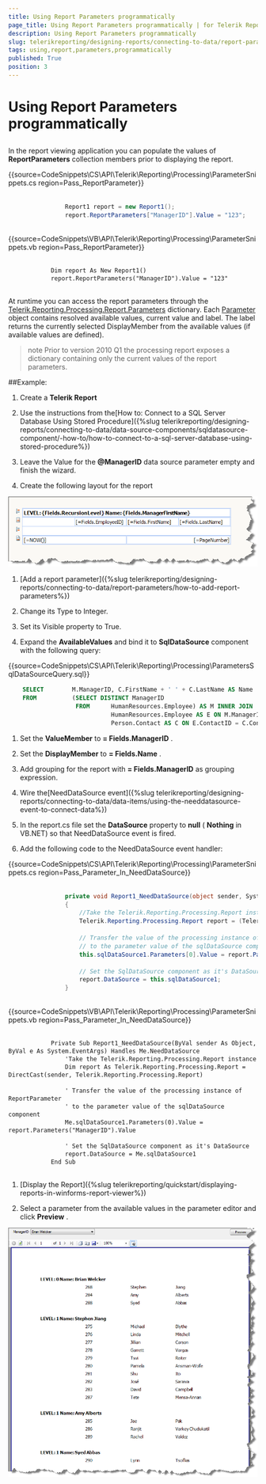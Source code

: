 ```yaml
---
title: Using Report Parameters programmatically
page_title: Using Report Parameters programmatically | for Telerik Reporting Documentation
description: Using Report Parameters programmatically
slug: telerikreporting/designing-reports/connecting-to-data/report-parameters/using-report-parameters-programmatically
tags: using,report,parameters,programmatically
published: True
position: 3
---
```


# Using Report Parameters programmatically



## 

In the report viewing application you can populate the values of          __ReportParameters__  collection members prior to displaying the report.

{{source=CodeSnippets\CS\API\Telerik\Reporting\Processing\ParameterSnippets.cs region=Pass_ReportParameter}}
````C#
	
	            Report1 report = new Report1();
	            report.ReportParameters["ManagerID"].Value = "123";
	
````
{{source=CodeSnippets\VB\API\Telerik\Reporting\Processing\ParameterSnippets.vb region=Pass_ReportParameter}}
````VB
	
	        Dim report As New Report1()
	        report.ReportParameters("ManagerID").Value = "123"
	
````



At runtime you can access the report parameters through the          [Telerik.Reporting.Processing.Report.Parameters](/reporting/api/Telerik.Reporting.Processing.Report#Telerik_Reporting_Processing_Report_Parameters)         dictionary. Each [Parameter](/reporting/api/Telerik.Reporting.Processing.Parameter)         object contains resolved available values, current value and label.          The label returns the currently selected DisplayMember         from the available values (if available values are defined).

>note Prior to version 2010 Q1 the processing report exposes a dictionary            containing only the current values of the report parameters.


##Example:

1. Create a __Telerik Report__  

1. Use the instructions from the[How to: Connect to a SQL Server Database Using Stored Procedure]({%slug telerikreporting/designing-reports/connecting-to-data/data-source-components/sqldatasource-component/-how-to/how-to-connect-to-a-sql-server-database-using-stored-procedure%})

1. Leave the Value for the __@ManagerID__  data source parameter empty and finish the wizard.

1. Create the following layout for the report  

  ![](images/DesignParameters008.png)

1. [Add a report 
   parameter]({%slug telerikreporting/designing-reports/connecting-to-data/report-parameters/how-to-add-report-parameters%})

1. Change its Type to Integer.

1. Set its Visible property to True.

1. Expand the __AvailableValues__  and bind it to __SqlDataSource__  component with
  the following query:

{{source=CodeSnippets\CS\API\Telerik\Reporting\Processing\ParametersSqlDataSourceQuery.sql}}
````SQL
	SELECT        M.ManagerID, C.FirstName + ' ' + C.LastName AS Name
	FROM          (SELECT DISTINCT ManagerID
	               FROM      HumanResources.Employee) AS M INNER JOIN
	                         HumanResources.Employee AS E ON M.ManagerID = E.EmployeeID INNER JOIN
	                         Person.Contact AS C ON E.ContactID = C.ContactID
````



1. Set the __ValueMember__  to __= Fields.ManagerID__  .

1. Set the __DisplayMember__  to __= Fields.Name__  .

1. Add grouping for the report with __= Fields.ManagerID__  as grouping expression.

1. Wire the[NeedDataSource event]({%slug telerikreporting/designing-reports/connecting-to-data/data-items/using-the-needdatasource-event-to-connect-data%})

1. In the report.cs file set the __DataSource__  property
   to __null__  ( __Nothing__  in VB.NET) 
   so that NeedDataSource event is fired.

1. Add the following code to the NeedDataSource event handler:

{{source=CodeSnippets\CS\API\Telerik\Reporting\Processing\ParameterSnippets.cs region=Pass_Parameter_In_NeedDataSource}}
````C#
	
	            private void Report1_NeedDataSource(object sender, System.EventArgs e)
	            {
	                //Take the Telerik.Reporting.Processing.Report instance
	                Telerik.Reporting.Processing.Report report = (Telerik.Reporting.Processing.Report)sender;
	
	                // Transfer the value of the processing instance of ReportParameter
	                // to the parameter value of the sqlDataSource component
	                this.sqlDataSource1.Parameters[0].Value = report.Parameters["ManagerID"].Value;
	
	                // Set the SqlDataSource component as it's DataSource
	                report.DataSource = this.sqlDataSource1;
	            }
	
````
{{source=CodeSnippets\VB\API\Telerik\Reporting\Processing\ParameterSnippets.vb region=Pass_Parameter_In_NeedDataSource}}
````VB
	
	        Private Sub Report1_NeedDataSource(ByVal sender As Object, ByVal e As System.EventArgs) Handles Me.NeedDataSource
	            'Take the Telerik.Reporting.Processing.Report instance
	            Dim report As Telerik.Reporting.Processing.Report = DirectCast(sender, Telerik.Reporting.Processing.Report)
	
	            ' Transfer the value of the processing instance of ReportParameter
	            ' to the parameter value of the sqlDataSource component
	            Me.sqlDataSource1.Parameters(0).Value = report.Parameters("ManagerID").Value
	
	            ' Set the SqlDataSource component as it's DataSource
	            report.DataSource = Me.sqlDataSource1
	        End Sub
	
````



1. [Display the Report]({%slug telerikreporting/quickstart/displaying-reports-in-winforms-report-viewer%})

1. Select a parameter from the available values in the parameter editor 
   and click __Preview__  .  

  ![](images/DesignParameters009.png)
